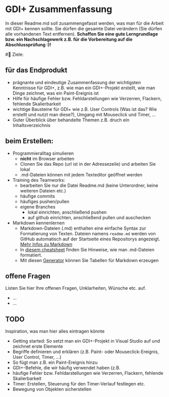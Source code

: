 # GDI+ Zusammenfassung
In dieser Readme.md soll zusammengefasst werden, was man für die Arbeit mit GDI+ kennen sollte.  Sie dürfen die gesamte Datei verändern (Sie dürfen alle vorhandenen Text entfernen). **Schaffen Sie eine gute Lerngrundlage bzw. ein Nachschlagewerk z.B. für die Vorbereitung auf die Abschlussprüfung :)!**


#:dart: Ziele:
## für das Endprodukt
- prägnante und eindeutige Zusammenfassung der wichtigsten Kenntnisse für GDI+, z.B. wie man ein GDI+-Projekt erstellt, wie man Dinge zeichnet, was ein Paint-Ereignis ist
- Hilfe für häufige Fehler bzw. Fehldarstellungen wie Verzerren, Flackern, fehlende Skalierbarkeit
- wichtige Bausteine für GDI+ wie z.B. User Controls (Was ist das? Wie erstellt und nutzt man diese?), Umgang mit Mouseclick und Timer, ...
- Guter Überblick über behandelte Themen z.B. druch ein Inhaltsverzeichnis
## beim Erstellen:
- Programmieralltag simulieren
  - **nicht** im Browser arbeiten
  - Clonen Sie das Repo (url ist in der Adressezeile) und arbeiten Sie lokal
  - .md-Dateien können mit jedem Texteditor geöffnet werden
- Training des Teamworks: 
  - bearbeiten Sie nur die Datei Readme.md (keine Unterordner, keine weiteren Dateien etc.)
  - häufige commits
  - häufiges pushen/pullen
  - eigene Branches
    - lokal einrichten, anschließend pushen
    - auf github einrichten, anschließend pullen und auschecken
- Markdown kennenlernen
  - Markdown-Dateien (.md) enthalten eine einfache Syntax zur Formatierung von Texten. Dateien namens `readme.md` werden von GitHub automatisch auf der Startseite eines Repositorys angezeigt. [Mehr Infos zu Markdown](https://oliverbrux.de/blog/markdown-was-ist-das-eigentlich)
  - In [diesem cheatsheet](https://github.com/adam-p/markdown-here/wiki/Markdown-Cheatsheet) finden Sie Hinweise, wie man .md-Dateien formatiert.
  - Mit diesen [Generator](https://www.tablesgenerator.com/markdown_tables) können Sie Tabellen für Markdown erzeugen


## offene Fragen
Listen Sie hier Ihre offenen Fragen, Unklarheiten, Wünsche etc. auf.
- ...
- ...

## TODO
Inspiration, was man hier alles eintragen könnte
- Getting started: So setzt man ein GDI+-Projekt in Visual Studio auf und zeichnet erste Elemente
- Begriffe definieren und erklären (z.B. Paint- oder Mouseclick-Ereignis, User Control, Timer, ...)
- So fügt man z.B. ein Paint-Ereignis hinzu
- GDI+-Befehle, die wir häufig verwendet haben (z.B. 
- häufige Fehler bzw. Fehldarstellungen wie Verzerren, Flackern, fehlende Skalierbarkeit
- Timer: Erstellen, Steuerung für den Timer-Verlauf festlegen etc.
- Bewegung von Objekten sicherstellen
